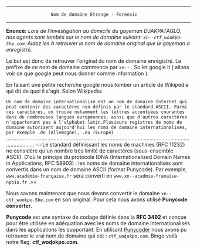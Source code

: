 ﻿* * * * *

                     Nom de domaine Etrange - Forensic

* * * * *

**Enoncé:**  *Lors de l'investigation au domicile du gayeman DJAKPATAGLO, nos agents sont tombés sur le nom de domaine suivant: `xn--ctf_wookpo-5he.com`. Aidez les à retrouver le nom de domaine original que le gayeman a enregistré.*

Le but est donc de retrouver l'original du nom de domaine enrégistré. Le préfixe de ce nom de domaine commence par `xn--` . So let google it ( allons voir ce que google peut nous donner comme information ).

En faisant une petite recherche google nous tomber un article de Wikipedia qui dit de quoi il s'agit. Selon Wikipedia:

`Un nom de domaine internationalisé est un nom de domaine Internet qui peut contenir des caractères non définis par le standard ASCII. Parmi ces caractères, on trouve notamment les lettres accentuées courantes dans de nombreuses langues européennes, ainsi que d'autres caractères n'appartenant pas à l'alphabet latin.Plusieurs registres de noms de domaine autorisent aujourd'hui les noms de domaine internationalisés, par exemple .de (Allemagne), .eu (Europe)`
............................................................................................................................................... 
==Le standard définissant les noms de machines (RFC 11232) ne considère qu'un nombre très limité de caractères (sous-ensemble ASCII). D'où le principe du protocole IDNA (Internationalized Domain Names in Applications, RFC 58903) : les noms de domaine internationalisés sont convertis dans un nom de domaine ASCII (format Punycode). Par exemple, `www.académie-française.fr` sera converti en `www.xn--acadmie-franaise-npb1a.fr` .==

Nous savons maintenant que nous devons convertir le domaine `xn--ctf_wookpo-5he.com` en son original. Pour cela nous avons utilisé **Punycode converter**.

**Punycode** est une syntaxe de codage définie dans la **RFC 3492** et conçue pour être utilisée en adéquation avec les noms de domaine internationalisés dans les applications les supportant. En utilisant [Punycoder](https://www.punycoder.com) nous avons pu retrouver le vrai nom de domaine qui est : `ctf_woɖokpo.com`. Bingo voilà notre flag: **ctf_woɖokpo.com**.

